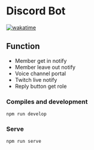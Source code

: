 # Discord Bot

[![wakatime](https://wakatime.com/badge/github/rhy3h/discord-bot.svg)](https://wakatime.com/badge/github/rhy3h/discord-bot)

## Function
 - Member get in notify
 - Member leave out notify
 - Voice channel portal
 - Twitch live notify
 - Reply button get role

### Compiles and development
```
npm run develop
```

### Serve
```
npm run serve
```